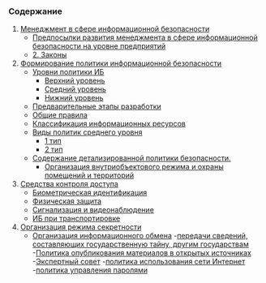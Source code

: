 ### Содержание
1. [Менеджмент в сфере информационной безопасности](#менеджмент-в-сфере-информационной-безопасности)
    -   [Предпосылки развития менеджмента в сфере информационной безопасности на уровне предприятий](#предпосылки-развития-менеджмента-в-сфере-информационной-безопасности-на-уровне-предприятий)
    -   [2. Законы](#законы)
2. [Формирование политики информационной безопасности](#формирование-политики-информационной-безопасности)
    -   [Уровни политики ИБ](#уровни-политики-иб)
        -   [Верхний уровень](#верхний-уровень)
        -   [Средний уровень](#средний-уровень)
        -   [Нижний уровень](#нижний-уровень)
    -   [Предварительные этапы разработки](#предварительные-этапы-разработки)
    -   [Общие правила](#общие-правила)
    -   [Классификация информационных ресурсов](#классификация-информационных-ресурсов)
    -   [Виды политик среднего уровня](#виды-политик-среднего-уровня)
        -   [1 тип](#1-тип)
        -   [2 тип](#2-тип)
    -   [Содержание детализированной политики безопасности.](#содержание-детализированной-политики-безопасности)
        -   [Организация внутриобъектового режима и охраны помещений и территорий](#организация-внутриобъектового-режима-и-охраны-помещений-и-территорий)
3. [Средства контроля доступа](#средства-контроля-доступа)
    -   [Биометрическая идентификация](#биометрическая-идентификация)
    -   [Физическая защита](#физическая-защита)
    -   [Сигнализация и видеонаблюдение](#сигнализация-и-видеонаблюдение)
    -   [ИБ при транспортировке](#иб-при-транспортировке)
4. [Организация режима секретности](#организация-режима-секретности)
    -   [Организация информационного обмена](#организация-информационного-обмена)
        -[передачи сведений, составляющих государственную тайну, другим государствам]()
        -[Политика опубликования материалов в открытых источниках]()
        -[Экспертный совет]()
        -[политика использования сети Интернет]()
        -[политика управления паролями]()